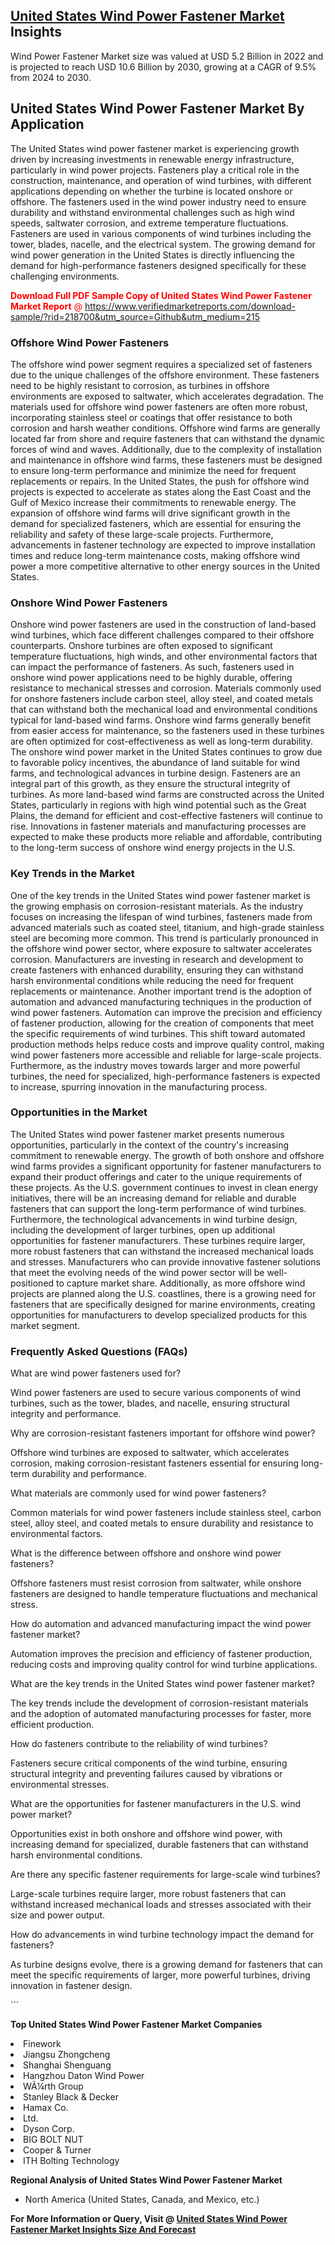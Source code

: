 <h2><a href="https://www.verifiedmarketreports.com/download-sample/?rid=218700&amp;utm_source=Github&amp;utm_medium=215" target="_blank">United States Wind Power Fastener Market</a> Insights</h2><p>Wind Power Fastener Market size was valued at USD 5.2 Billion in 2022 and is projected to reach USD 10.6 Billion by 2030, growing at a CAGR of 9.5% from 2024 to 2030.</p><p> <h2>United States Wind Power Fastener Market By Application</h2> <p>The United States wind power fastener market is experiencing growth driven by increasing investments in renewable energy infrastructure, particularly in wind power projects. Fasteners play a critical role in the construction, maintenance, and operation of wind turbines, with different applications depending on whether the turbine is located onshore or offshore. The fasteners used in the wind power industry need to ensure durability and withstand environmental challenges such as high wind speeds, saltwater corrosion, and extreme temperature fluctuations. Fasteners are used in various components of wind turbines including the tower, blades, nacelle, and the electrical system. The growing demand for wind power generation in the United States is directly influencing the demand for high-performance fasteners designed specifically for these challenging environments. <p><span class=""><span style="color: #ff0000;"><strong>Download Full PDF Sample Copy of United States Wind Power Fastener Market Report</strong> @ </span><a href="https://www.verifiedmarketreports.com/download-sample/?rid=218700&amp;utm_source=Github&amp;utm_medium=215" target="_blank">https://www.verifiedmarketreports.com/download-sample/?rid=218700&amp;utm_source=Github&amp;utm_medium=215</a></span></p></p> <h3>Offshore Wind Power Fasteners</h3> <p>The offshore wind power segment requires a specialized set of fasteners due to the unique challenges of the offshore environment. These fasteners need to be highly resistant to corrosion, as turbines in offshore environments are exposed to saltwater, which accelerates degradation. The materials used for offshore wind power fasteners are often more robust, incorporating stainless steel or coatings that offer resistance to both corrosion and harsh weather conditions. Offshore wind farms are generally located far from shore and require fasteners that can withstand the dynamic forces of wind and waves. Additionally, due to the complexity of installation and maintenance in offshore wind farms, these fasteners must be designed to ensure long-term performance and minimize the need for frequent replacements or repairs. In the United States, the push for offshore wind projects is expected to accelerate as states along the East Coast and the Gulf of Mexico increase their commitments to renewable energy. The expansion of offshore wind farms will drive significant growth in the demand for specialized fasteners, which are essential for ensuring the reliability and safety of these large-scale projects. Furthermore, advancements in fastener technology are expected to improve installation times and reduce long-term maintenance costs, making offshore wind power a more competitive alternative to other energy sources in the United States.</p> <h3>Onshore Wind Power Fasteners</h3> <p>Onshore wind power fasteners are used in the construction of land-based wind turbines, which face different challenges compared to their offshore counterparts. Onshore turbines are often exposed to significant temperature fluctuations, high winds, and other environmental factors that can impact the performance of fasteners. As such, fasteners used in onshore wind power applications need to be highly durable, offering resistance to mechanical stresses and corrosion. Materials commonly used for onshore fasteners include carbon steel, alloy steel, and coated metals that can withstand both the mechanical load and environmental conditions typical for land-based wind farms. Onshore wind farms generally benefit from easier access for maintenance, so the fasteners used in these turbines are often optimized for cost-effectiveness as well as long-term durability. The onshore wind power market in the United States continues to grow due to favorable policy incentives, the abundance of land suitable for wind farms, and technological advances in turbine design. Fasteners are an integral part of this growth, as they ensure the structural integrity of turbines. As more land-based wind farms are constructed across the United States, particularly in regions with high wind potential such as the Great Plains, the demand for efficient and cost-effective fasteners will continue to rise. Innovations in fastener materials and manufacturing processes are expected to make these products more reliable and affordable, contributing to the long-term success of onshore wind energy projects in the U.S.</p> <h3>Key Trends in the Market</h3> <p>One of the key trends in the United States wind power fastener market is the growing emphasis on corrosion-resistant materials. As the industry focuses on increasing the lifespan of wind turbines, fasteners made from advanced materials such as coated steel, titanium, and high-grade stainless steel are becoming more common. This trend is particularly pronounced in the offshore wind power sector, where exposure to saltwater accelerates corrosion. Manufacturers are investing in research and development to create fasteners with enhanced durability, ensuring they can withstand harsh environmental conditions while reducing the need for frequent replacements or maintenance. Another important trend is the adoption of automation and advanced manufacturing techniques in the production of wind power fasteners. Automation can improve the precision and efficiency of fastener production, allowing for the creation of components that meet the specific requirements of wind turbines. This shift toward automated production methods helps reduce costs and improve quality control, making wind power fasteners more accessible and reliable for large-scale projects. Furthermore, as the industry moves towards larger and more powerful turbines, the need for specialized, high-performance fasteners is expected to increase, spurring innovation in the manufacturing process.</p> <h3>Opportunities in the Market</h3> <p>The United States wind power fastener market presents numerous opportunities, particularly in the context of the country's increasing commitment to renewable energy. The growth of both onshore and offshore wind farms provides a significant opportunity for fastener manufacturers to expand their product offerings and cater to the unique requirements of these projects. As the U.S. government continues to invest in clean energy initiatives, there will be an increasing demand for reliable and durable fasteners that can support the long-term performance of wind turbines. Furthermore, the technological advancements in wind turbine design, including the development of larger turbines, open up additional opportunities for fastener manufacturers. These turbines require larger, more robust fasteners that can withstand the increased mechanical loads and stresses. Manufacturers who can provide innovative fastener solutions that meet the evolving needs of the wind power sector will be well-positioned to capture market share. Additionally, as more offshore wind projects are planned along the U.S. coastlines, there is a growing need for fasteners that are specifically designed for marine environments, creating opportunities for manufacturers to develop specialized products for this market segment.</p> <h3>Frequently Asked Questions (FAQs)</h3> <p>What are wind power fasteners used for?</p> <p>Wind power fasteners are used to secure various components of wind turbines, such as the tower, blades, and nacelle, ensuring structural integrity and performance.</p> <p>Why are corrosion-resistant fasteners important for offshore wind power?</p> <p>Offshore wind turbines are exposed to saltwater, which accelerates corrosion, making corrosion-resistant fasteners essential for ensuring long-term durability and performance.</p> <p>What materials are commonly used for wind power fasteners?</p> <p>Common materials for wind power fasteners include stainless steel, carbon steel, alloy steel, and coated metals to ensure durability and resistance to environmental factors.</p> <p>What is the difference between offshore and onshore wind power fasteners?</p> <p>Offshore fasteners must resist corrosion from saltwater, while onshore fasteners are designed to handle temperature fluctuations and mechanical stress.</p> <p>How do automation and advanced manufacturing impact the wind power fastener market?</p> <p>Automation improves the precision and efficiency of fastener production, reducing costs and improving quality control for wind turbine applications.</p> <p>What are the key trends in the United States wind power fastener market?</p> <p>The key trends include the development of corrosion-resistant materials and the adoption of automated manufacturing processes for faster, more efficient production.</p> <p>How do fasteners contribute to the reliability of wind turbines?</p> <p>Fasteners secure critical components of the wind turbine, ensuring structural integrity and preventing failures caused by vibrations or environmental stresses.</p> <p>What are the opportunities for fastener manufacturers in the U.S. wind power market?</p> <p>Opportunities exist in both onshore and offshore wind power, with increasing demand for specialized, durable fasteners that can withstand harsh environmental conditions.</p> <p>Are there any specific fastener requirements for large-scale wind turbines?</p> <p>Large-scale turbines require larger, more robust fasteners that can withstand increased mechanical loads and stresses associated with their size and power output.</p> <p>How do advancements in wind turbine technology impact the demand for fasteners?</p> <p>As turbine designs evolve, there is a growing demand for fasteners that can meet the specific requirements of larger, more powerful turbines, driving innovation in fastener design.</p> ```</p><p><strong>Top United States Wind Power Fastener Market Companies</strong></p><div data-test-id=""><p><li>Finework</li><li> Jiangsu Zhongcheng</li><li> Shanghai Shenguang</li><li> Hangzhou Daton Wind Power</li><li> WÃ¼rth Group</li><li> Stanley Black & Decker</li><li> Hamax Co.</li><li> Ltd.</li><li> Dyson Corp.</li><li> BIG BOLT NUT</li><li> Cooper & Turner</li><li> ITH Bolting Technology</li></p><div><strong>Regional Analysis of&nbsp;United States Wind Power Fastener Market</strong></div><ul><li dir="ltr"><p dir="ltr">North America&nbsp;(United States, Canada, and Mexico, etc.)</p></li></ul><p><strong>For More Information or Query, Visit @&nbsp;</strong><strong><a href="https://www.verifiedmarketreports.com/product/wind-power-fastener-market/?utm_source=Github&amp;utm_medium=215" target="_blank">United States Wind Power Fastener Market Insights Size And Forecast</a></strong></p></div>
